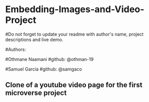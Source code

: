 # Embedding-Images-and-Video-Project


#Do not forget to update your readme with author's name, project descriptions and live demo.

#Authors:

#Othmane Naamani 
#github: @othman-19

#Samuel García 
#github: @samgaco


## Clone of a youtube video page for the first microverse project